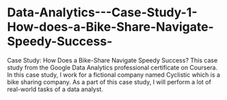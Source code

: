 # Data-Analytics---Case-Study-1-How-does-a-Bike-Share-Navigate-Speedy-Success-
Case Study: How Does a Bike-Share Navigate Speedy Success?  This case study from the Google Data Analytics professional certificate on Coursera. In this case study, I work for a fictional company named Cyclistic which is a bike sharing company. As a part of this case study, I will perform a lot of real-world tasks of a data analyst.
